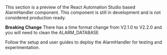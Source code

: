 This section is a preview of the React Automation Studio based AlarmHandler component. This component is still in development and is not considered production ready. 

**Breaking Change**
There has a time format change from V2.1.0 to V2.2.0 and you will need to clean the ALARM_DATABASE

Follow the setup and user guides to deploy the AlarmHandler for testing and experimentation.